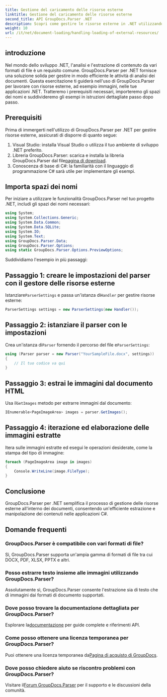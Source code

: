 ```yaml
---
title: Gestione del caricamento delle risorse esterne
linktitle: Gestione del caricamento delle risorse esterne
second_title: API GroupDocs.Parser .NET
description: Scopri come gestire le risorse esterne in .NET utilizzando GroupDocs.Parser per un'efficiente analisi ed estrazione dei documenti.
weight: 10
url: /it/net/document-loading/handling-loading-of-external-resources/
---
```

## introduzione
Nel mondo dello sviluppo .NET, l'analisi e l'estrazione di contenuto da vari formati di file è un requisito comune. GroupDocs.Parser per .NET fornisce una soluzione solida per gestire in modo efficiente le attività di analisi dei documenti. Questa esercitazione ti guiderà nell'uso di GroupDocs.Parser per lavorare con risorse esterne, ad esempio immagini, nelle tue applicazioni .NET. Tratteremo i prerequisiti necessari, importeremo gli spazi dei nomi e suddivideremo gli esempi in istruzioni dettagliate passo dopo passo.
## Prerequisiti
Prima di immergerti nell'utilizzo di GroupDocs.Parser per .NET per gestire risorse esterne, assicurati di disporre di quanto segue:
1. Visual Studio: installa Visual Studio o utilizza il tuo ambiente di sviluppo .NET preferito.
2. Libreria GroupDocs.Parser: scarica e installa la libreria GroupDocs.Parser dal file[pagina di download](https://releases.groupdocs.com/parser/net/).
3. Conoscenza di base di C#: la familiarità con il linguaggio di programmazione C# sarà utile per implementare gli esempi.

## Importa spazi dei nomi
Per iniziare a utilizzare le funzionalità GroupDocs.Parser nel tuo progetto .NET, includi gli spazi dei nomi necessari:
```csharp
using System;
using System.Collections.Generic;
using System.Data.Common;
using System.Data.SQLite;
using System.IO;
using System.Text;
using GroupDocs.Parser.Data;
using GroupDocs.Parser.Options;
using static GroupDocs.Parser.Options.PreviewOptions;
```

Suddividiamo l'esempio in più passaggi:
## Passaggio 1: creare le impostazioni del parser con il gestore delle risorse esterne
 Istanziare`ParserSettings` e passa un'istanza di`Handler` per gestire risorse esterne:
```csharp
ParserSettings settings = new ParserSettings(new Handler());
```
## Passaggio 2: istanziare il parser con le impostazioni
 Crea un'istanza di`Parser` fornendo il percorso del file e`ParserSettings`:
```csharp
using (Parser parser = new Parser("YourSampleFile.docx", settings))
{
    // Il tuo codice va qui
}
```
## Passaggio 3: estrai le immagini dal documento HTML
 Usa il`GetImages` metodo per estrarre immagini dal documento:
```csharp
IEnumerable<PageImageArea> images = parser.GetImages();
```
## Passaggio 4: iterazione ed elaborazione delle immagini estratte
Itera sulle immagini estratte ed esegui le operazioni desiderate, come la stampa del tipo di immagine:
```csharp
foreach (PageImageArea image in images)
{
    Console.WriteLine(image.FileType);
}
```

## Conclusione
GroupDocs.Parser per .NET semplifica il processo di gestione delle risorse esterne all'interno dei documenti, consentendo un'efficiente estrazione e manipolazione dei contenuti nelle applicazioni C#.

## Domande frequenti
### GroupDocs.Parser è compatibile con vari formati di file?
Sì, GroupDocs.Parser supporta un'ampia gamma di formati di file tra cui DOCX, PDF, XLSX, PPTX e altri.
### Posso estrarre testo insieme alle immagini utilizzando GroupDocs.Parser?
Assolutamente sì, GroupDocs.Parser consente l'estrazione sia di testo che di immagini dai formati di documento supportati.
### Dove posso trovare la documentazione dettagliata per GroupDocs.Parser?
 Esplorare la[documentazione](https://tutorials.groupdocs.com/parser/net/) per guide complete e riferimenti API.
### Come posso ottenere una licenza temporanea per GroupDocs.Parser?
 Puoi ottenere una licenza temporanea da[Pagina di acquisto di GroupDocs](https://purchase.groupdocs.com/temporary-license/).
### Dove posso chiedere aiuto se riscontro problemi con GroupDocs.Parser?
 Visitare il[Forum GroupDocs.Parser](https://forum.groupdocs.com/c/parser/17) per il supporto e le discussioni della comunità.